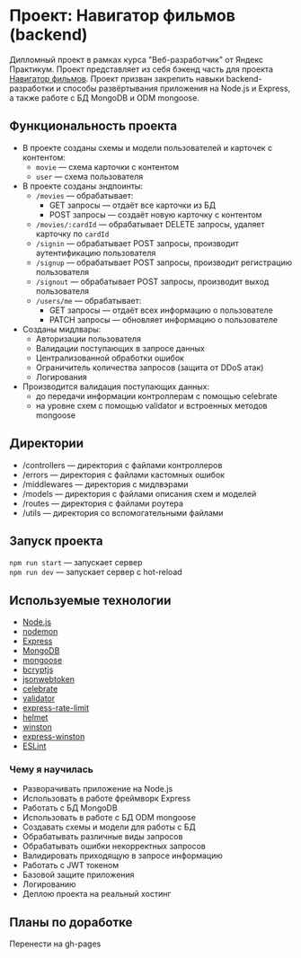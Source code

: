 # Проект: Навигатор фильмов (backend)

Дипломный проект в рамках курса "Веб-разработчик" от Яндекс Практикум.
Проект представляет из себя бэкенд часть для проекта [Навигатор фильмов](https://github.com/iren4ik/movies-explorer-frontend).
Проект призван закрепить навыки backend-разработки и способы развёртывания приложения на Node.js и Express, а также работе с БД MongoDB и ODM mongoose.

## Функциональность проекта

- В проекте созданы схемы и модели пользователей и карточек с контентом:
  - `movie` — схема карточки с контентом
  - `user` — схема пользователя
- В проекте созданы эндпоинты:
  - `/movies` — обрабатывает:
    - GET запросы — отдаёт все карточки из БД
    - POST запросы — создаёт новую карточку с контентом
  - `/movies/:cardId` — обрабатывает DELETE запросы, удаляет карточку по `cardId`
  - `/signin` — обрабатывает POST запросы, производит аутентификацию пользователя
  - `/signup` — обрабатывает POST запросы, производит регистрацию пользователя
  - `/signout` — обрабатывает POST запросы, производит выход пользователя
  - `/users/me` — обрабатывает:
    - GET запросы — отдаёт всех информацию о пользователе
    - PATCH запросы — обновляет информацию о пользователе
- Созданы мидлвары:
  - Авторизации пользователя
  - Валидации поступающих в запросе данных
  - Централизованной обработки ошибок
  - Ограничитель количества запросов (защита от DDoS атак)
  - Логирования
- Производится валидация поступающих данных:
  - до передачи информации контроллерам с помощью celebrate
  - на уровне схем с помощью validator и встроенных методов mongoose

## Директории

- /controllers — директория с файлами контроллеров
- /errors — директория с файлами кастомных ошибок
- /middlewares — директория с мидлвэрами
- /models — директория с файлами описания схем и моделей
- /routes — директория с файлами роутера
- /utils — директория со вспомогательными файлами

## Запуск проекта

`npm run start` — запускает сервер   
`npm run dev` — запускает сервер с hot-reload

## Используемые технологии

- [Node.js](https://nodejs.org/ru)
- [nodemon](https://nodemon.io/)
- [Express](https://expressjs.com/)
- [MongoDB](https://www.mongodb.com/)
- [mongoose](https://mongoosejs.com/)
- [bcryptjs](https://www.npmjs.com/package/bcryptjs)
- [jsonwebtoken](https://www.npmjs.com/package/jsonwebtoken)
- [celebrate](https://www.npmjs.com/package/celebrate)
- [validator](https://www.npmjs.com/package/validator)
- [express-rate-limit](https://www.npmjs.com/package/express-rate-limit)
- [helmet](https://helmetjs.github.io/)
- [winston](https://www.npmjs.com/package/winston)
- [express-winston](https://www.npmjs.com/package/express-winston)
- [ESLint](https://eslint.org/)

### Чему я научилась

- Разворачивать приложение на Node.js
- Использовать в работе фреймворк Express
- Работать с БД MongoDB
- Использовать в работе с БД ODM mongoose
- Создавать схемы и модели для работы с БД
- Обрабатывать различные виды запросов
- Обрабатывать ошибки некорректных запросов
- Валидировать приходящую в запросе информацию
- Работать с JWT токеном
- Базовой защите приложения
- Логированию
- Деплою проекта на реальный хостинг

## Планы по доработке

Перенести на gh-pages
